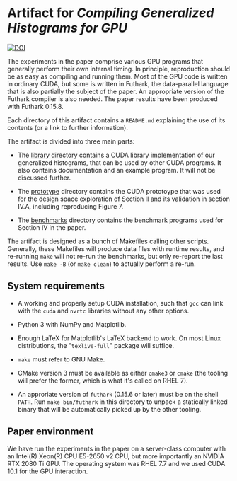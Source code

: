 # Artifact for *Compiling Generalized Histograms for GPU*

[![DOI](https://zenodo.org/badge/178193880.svg)](https://zenodo.org/badge/latestdoi/178193880)

The experiments in the paper comprise various GPU programs that
generally perform their own internal timing. In principle,
reproduction should be as easy as compiling and running them. Most of
the GPU code is written in ordinary CUDA, but some is written in
Futhark, the data-parallel language that is also partially the subject
of the paper. An appropriate version of the Futhark compiler is also
needed. The paper results have been produced with Futhark 0.15.8.

Each directory of this artifact contains a `README.md` explaining the
use of its contents (or a link to further information).

The artifact is divided into three main parts:

* The [library](library/) directory contains a CUDA library
  implementation of our generalized histograms, that can be used by
  other CUDA programs.  It also contains documentation and an example
  program.  It will not be discussed further.

* The [prototype](prototype) directory contains the CUDA prototoype
  that was used for the design space exploration of Section II and its
  validation in section IV.A, including reproducing Figure 7.

* The [benchmarks](benchmarks/) directory contains the benchmark
  programs used for Section IV in the paper.

The artifact is designed as a bunch of Makefiles calling other
scripts.  Generally, these Makefiles will produce data files with
runtime results, and re-running `make` will not re-run the benchmarks,
but only re-report the last results.  Use `make -B` (or `make clean`)
to actually perform a re-run.

## System requirements

* A working and properly setup CUDA installation, such that `gcc` can
  link with the `cuda` and `nvrtc` libraries without any other
  options.

* Python 3 with NumPy and Matplotlib.

* Enough LaTeX for Matplotlib's LaTeX backend to work.  On most Linux
  distributions, the "`texlive-full`" package will suffice.

* `make` must refer to GNU Make.

* CMake version 3 must be available as either `cmake3` or `cmake` (the
  tooling will prefer the former, which is what it's called on RHEL
  7).

* An approriate version of `futhark` (0.15.6 or later) must be on the
  shell `PATH`.  Run `make bin/futhark` in this directory to unpack a
  statically linked binary that will be automatically picked up by the
  other tooling.

## Paper environment

We have run the experiments in the paper on a server-class computer
with an Intel(R) Xeon(R) CPU E5-2650 v2 CPU, but more importantly an
NVIDIA RTX 2080 Ti GPU. The operating system was RHEL 7.7 and we used
CUDA 10.1 for the GPU interaction.
